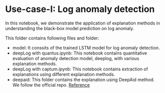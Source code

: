 # Use-case-I: Log anomaly detection 

In this notebook, we demonstrate the application of explanation methods in understanding the black-box model prediction on log anomaly.

This folder contains following files and folder:
- model: It conssits of the trained LSTM model for log anomaly detection. 
- deepLog with quantus.ipynb: This notebook contains quantitative evaluation of anomaly detection model, deeplog, with various explanation methods. 
- deepLog with captum.ipynb: This notebook contains extraction of explanations using different explanation methods.
- deepaid: This folder contains the explanation using DeepAid method. We follow the official repo. [Reference](https://github.com/dongtsi/DeepAID) 
